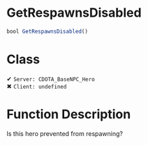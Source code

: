 # GetRespawnsDisabled
```js
bool GetRespawnsDisabled()
```
# Class
✔ `Server: CDOTA_BaseNPC_Hero`  
✖ `Client: undefined`  

# Function Description
Is this hero prevented from respawning?
